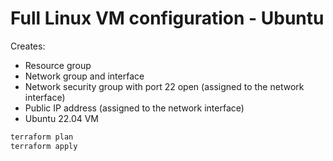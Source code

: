 # Full Linux VM configuration - Ubuntu

Creates:

- Resource group
- Network group and interface
- Network security group with port 22 open (assigned to the network interface)
- Public IP address (assigned to the network interface)
- Ubuntu 22.04 VM

```bash
terraform plan
terraform apply
```
